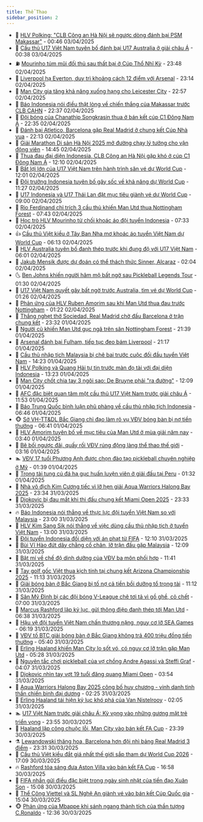```yaml
---
title: Thể Thao
sidebar_position: 2
---
```


<!-- dantri-the-thao:START -->
- 🎡 [HLV Polking: &quot;CLB Công an Hà Nội sẽ ngược dòng đánh bại  PSM Makassar&quot;](https://dantri.com.vn/the-thao/hlv-polking-clb-cong-an-ha-noi-se-nguoc-dong-danh-bai-psm-makassar-20250403074534263.htm) - 00:46 03/04/2025
- 💯 [Cầu thủ U17 Việt Nam tuyên bố đánh bại U17 Australia ở giải châu Á](https://dantri.com.vn/the-thao/cau-thu-u17-viet-nam-tuyen-bo-danh-bai-u17-australia-o-giai-chau-a-20250403073821768.htm) - 00:38 03/04/2025
- ⛽️ [Mourinho túm mũi đối thủ sau thất bại ở Cúp Thổ Nhĩ Kỳ](https://dantri.com.vn/the-thao/mourinho-tum-mui-doi-thu-sau-that-bai-o-cup-tho-nhi-ky-20250403064724970.htm) - 23:48 02/04/2025
- 💃 [Liverpool hạ Everton, duy trì khoảng cách 12 điểm với Arsenal](https://dantri.com.vn/the-thao/liverpool-ha-everton-duy-tri-khoang-cach-12-diem-voi-arsenal-20250403061420033.htm) - 23:14 02/04/2025
- 🌈 [Man City gia tăng khả năng xuống hạng cho Leicester City](https://dantri.com.vn/the-thao/man-city-gia-tang-kha-nang-xuong-hang-cho-leicester-city-20250403055214691.htm) - 22:57 02/04/2025
- 🦅 [Báo Indonesia nói điều thật lòng về chiến thắng của Makassar trước CLB CAHN](https://dantri.com.vn/the-thao/bao-indonesia-noi-dieu-that-long-ve-chien-thang-cua-makassar-truoc-clb-cahn-20250403020048433.htm) - 22:37 02/04/2025
- 🌝 [Đội bóng của Chanathip Songkrasin thua ở bán kết cúp C1 Đông Nam Á](https://dantri.com.vn/the-thao/doi-bong-cua-chanathip-songkrasin-thua-o-ban-ket-cup-c1-dong-nam-a-20250403010209333.htm) - 22:35 02/04/2025
- 🚀 [Đánh bại Atletico, Barcelona gặp Real Madrid ở chung kết Cúp Nhà vua](https://dantri.com.vn/the-thao/danh-bai-atletico-barcelona-gap-real-madrid-o-chung-ket-cup-nha-vua-20250403051349781.htm) - 22:13 02/04/2025
- 🎉 [Giải Marathon Di sản Hà Nội 2025 mở đường chạy lý tưởng cho vận động viên](https://dantri.com.vn/the-thao/giai-marathon-di-san-ha-noi-2025-mo-duong-chay-ly-tuong-cho-van-dong-vien-20250402202355447.htm) - 14:45 02/04/2025
- 📝 [Thua đau đại diện Indonesia, CLB Công an Hà Nội gặp khó ở cúp C1 Đông Nam Á](https://dantri.com.vn/the-thao/thua-dau-dai-dien-indonesia-clb-cong-an-ha-noi-gap-kho-o-cup-c1-dong-nam-a-20250402190802578.htm) - 12:10 02/04/2025
- 🦄 [Bất lợi lớn của U17 Việt Nam trên hành trình săn vé dự World Cup](https://dantri.com.vn/the-thao/bat-loi-lon-cua-u17-viet-nam-tren-hanh-trinh-san-ve-du-world-cup-20250402190148657.htm) - 12:01 02/04/2025
- 🎉 [Đội trưởng Indonesia tuyên bố gây sốc về khả năng dự World Cup](https://dantri.com.vn/the-thao/doi-truong-indonesia-tuyen-bo-gay-soc-ve-kha-nang-du-world-cup-20250402182752132.htm) - 11:27 02/04/2025
- 💼 [U17 Indonesia và U17 Thái Lan đặt mục tiêu giành vé dự World Cup](https://dantri.com.vn/the-thao/u17-indonesia-va-u17-thai-lan-dat-muc-tieu-gianh-ve-du-world-cup-20250402111151221.htm) - 09:00 02/04/2025
- 🤡 [Rio Ferdinand chỉ trích 3 cầu thủ khiến Man Utd thua Nottingham Forest](https://dantri.com.vn/the-thao/rio-ferdinand-chi-trich-3-cau-thu-khien-man-utd-thua-nottingham-forest-20250402102025755.htm) - 07:43 02/04/2025
- 🦆 [Học trò HLV Mourinho từ chối khoác áo đội tuyển Indonesia](https://dantri.com.vn/the-thao/hoc-tro-hlv-mourinho-tu-choi-khoac-ao-doi-tuyen-indonesia-20250402125503674.htm) - 07:33 02/04/2025
- 👍 [Cầu thủ Việt kiều ở Tây Ban Nha mơ khoác áo tuyển Việt Nam dự World Cup](https://dantri.com.vn/the-thao/cau-thu-viet-kieu-o-tay-ban-nha-mo-khoac-ao-tuyen-viet-nam-du-world-cup-20250402131219142.htm) - 06:13 02/04/2025
- 💼 [HLV Australia tuyên bố đanh thép trước khi đụng độ với U17 Việt Nam](https://dantri.com.vn/the-thao/hlv-australia-tuyen-bo-danh-thep-truoc-khi-dung-do-voi-u17-viet-nam-20250402122442345.htm) - 06:01 02/04/2025
- 🦒 [Jakub Mensik được dự đoán có thể thách thức Sinner, Alcaraz](https://dantri.com.vn/the-thao/jakub-mensik-duoc-du-doan-co-the-thach-thuc-sinner-alcaraz-20250402090240080.htm) - 02:04 02/04/2025
- 🌜 [Ben Johns khiến người hâm mộ bất ngờ sau Pickleball Legends Tour](https://dantri.com.vn/the-thao/ben-johns-khien-nguoi-ham-mo-bat-ngo-sau-pickleball-legends-tour-20250402073659298.htm) - 01:30 02/04/2025
- 🦆 [U17 Việt Nam quyết gây bất ngờ trước Australia, tìm vé dự World Cup](https://dantri.com.vn/the-thao/u17-viet-nam-quyet-gay-bat-ngo-truoc-australia-tim-ve-du-world-cup-20250402082637764.htm) - 01:26 02/04/2025
- 💪 [Phản ứng của HLV Ruben Amorim sau khi Man Utd thua đau trước Nottingham](https://dantri.com.vn/the-thao/phan-ung-cua-hlv-ruben-amorim-sau-khi-man-utd-thua-dau-truoc-nottingham-20250402073955138.htm) - 01:22 02/04/2025
- 🧠 [Thắng nghẹt thở Sociedad, Real Madrid chờ đấu Barcelona ở trận chung kết](https://dantri.com.vn/the-thao/thang-nghet-tho-sociedad-real-madrid-cho-dau-barcelona-o-tran-chung-ket-20250402063157293.htm) - 23:32 01/04/2025
- 🦄 [Người cũ khiến Man Utd gục ngã trên sân Nottingham Forest](https://dantri.com.vn/the-thao/nguoi-cu-khien-man-utd-guc-nga-tren-san-nottingham-forest-20250402043559975.htm) - 21:39 01/04/2025
- 🥸 [Arsenal đánh bại Fulham, tiếp tục đeo bám Liverpool](https://dantri.com.vn/the-thao/arsenal-danh-bai-fulham-tiep-tuc-deo-bam-liverpool-20250402041258403.htm) - 21:17 01/04/2025
- 🤠 [Cầu thủ nhập tịch Malaysia bị chê bai trước cuộc đối đầu tuyển Việt Nam](https://dantri.com.vn/the-thao/cau-thu-nhap-tich-malaysia-bi-che-bai-truoc-cuoc-doi-dau-tuyen-viet-nam-20250401202542213.htm) - 14:23 01/04/2025
- 👺 [HLV Polking và Quang Hải tự tin trước màn đọ tài với đại diện Indonesia](https://dantri.com.vn/the-thao/hlv-polking-va-quang-hai-tu-tin-truoc-man-do-tai-voi-dai-dien-indonesia-20250401202235086.htm) - 13:23 01/04/2025
- 📝 [Man City chốt chia tay 3 ngôi sao: De Bruyne phải &quot;ra đường&quot;](https://dantri.com.vn/the-thao/man-city-chot-chia-tay-3-ngoi-sao-de-bruyne-phai-ra-duong-20250401190920261.htm) - 12:09 01/04/2025
- 🦆 [AFC đặc biệt quan tâm một cầu thủ U17 Việt Nam trước giải châu Á](https://dantri.com.vn/the-thao/afc-dac-biet-quan-tam-mot-cau-thu-u17-viet-nam-truoc-giai-chau-a-20250401181701381.htm) - 11:53 01/04/2025
- 🥳 [Báo Trung Quốc bình luận phũ phàng về cầu thủ nhập tịch Indonesia](https://dantri.com.vn/the-thao/bao-trung-quoc-binh-luan-phu-phang-ve-cau-thu-nhap-tich-indonesia-20250401123738699.htm) - 06:46 01/04/2025
- 🐵 [Sở VH-TT&amp;DL Bắc Giang chỉ đạo làm rõ vụ VĐV bóng bàn bị nợ tiền thưởng](https://dantri.com.vn/the-thao/so-vh-ttdl-bac-giang-chi-dao-lam-ro-vu-vdv-bong-ban-bi-no-tien-thuong-20250401125707428.htm) - 06:41 01/04/2025
- 🤩 [HLV Amorim tuyên bố về mục tiêu của Man Utd ở mùa giải năm nay](https://dantri.com.vn/the-thao/hlv-amorim-tuyen-bo-ve-muc-tieu-cua-man-utd-o-mua-giai-nam-nay-20250401101347981.htm) - 03:40 01/04/2025
- 🤠 [Bê bối ngược đãi, quấy rối VĐV rúng động làng thể thao thế giới](https://dantri.com.vn/the-thao/be-boi-nguoc-dai-quay-roi-vdv-rung-dong-lang-the-thao-the-gioi-20250401101641808.htm) - 03:16 01/04/2025
- 🏊 [VĐV 17 tuổi Phương Anh được chọn đào tạo pickleball chuyên nghiệp ở Mỹ](https://dantri.com.vn/the-thao/vdv-17-tuoi-phuong-anh-duoc-chon-dao-tao-pickleball-chuyen-nghiep-o-my-20250331232354275.htm) - 01:39 01/04/2025
- 🗽 [Trọng tài tung cú đá hạ gục huấn luyện viên ở giải đấu tại Peru](https://dantri.com.vn/the-thao/trong-tai-tung-cu-da-ha-guc-huan-luyen-vien-o-giai-dau-tai-peru-20250401074027482.htm) - 01:32 01/04/2025
- 🚀 [Nhà vô địch Kim Cương tiếc vì lỡ hẹn giải Aqua Warriors Halong Bay 2025](https://dantri.com.vn/the-thao/nha-vo-dich-kim-cuong-tiec-vi-lo-hen-giai-aqua-warriors-halong-bay-2025-20250331163702402.htm) - 23:34 31/03/2025
- 🎉 [Djokovic bị đau mắt khi thi đấu chung kết Miami Open 2025](https://dantri.com.vn/the-thao/djokovic-bi-dau-mat-khi-thi-dau-chung-ket-miami-open-2025-20250401072505534.htm) - 23:33 31/03/2025
- 🔥 [Báo Indonesia nói thẳng về thực lực đội tuyển Việt Nam so với Malaysia](https://dantri.com.vn/the-thao/bao-indonesia-noi-thang-ve-thuc-luc-doi-tuyen-viet-nam-so-voi-malaysia-20250331142609451.htm) - 23:00 31/03/2025
- 🎉 [HLV Kim Sang Sik nói thẳng về việc dùng cầu thủ nhập tịch ở tuyển Việt Nam](https://dantri.com.vn/the-thao/hlv-kim-sang-sik-noi-thang-ve-viec-dung-cau-thu-nhap-tich-o-tuyen-viet-nam-20250331194118312.htm) - 13:00 31/03/2025
- 🎡 [Đội tuyển Indonesia đối diện với án phạt từ FIFA](https://dantri.com.vn/the-thao/doi-tuyen-indonesia-doi-dien-voi-an-phat-tu-fifa-20250331191035538.htm) - 12:10 31/03/2025
- 🐻 [Bùi Vĩ Hào đứt dây chằng cổ chân, lỡ trận đấu gặp Malaysia](https://dantri.com.vn/the-thao/bui-vi-hao-dut-day-chang-co-chan-lo-tran-dau-gap-malaysia-20250331192139699.htm) - 12:09 31/03/2025
- 🌊 [Bật mí về chế độ dinh dưỡng của VĐV ba môn phối hợp](https://dantri.com.vn/the-thao/bat-mi-ve-che-do-dinh-duong-cua-vdv-ba-mon-phoi-hop-20250331184141705.htm) - 11:41 31/03/2025
- 💃 [Tay golf gốc Việt thua kịch tính tại chung kết Arizona Championship 2025](https://dantri.com.vn/the-thao/tay-golf-goc-viet-thua-kich-tinh-tai-chung-ket-arizona-championship-2025-20250331144804011.htm) - 11:13 31/03/2025
- 🤔 [Giải bóng bàn ở Bắc Giang bị tố nợ cả tiền bồi dưỡng tổ trọng tài](https://dantri.com.vn/the-thao/giai-bong-ban-o-bac-giang-bi-to-no-ca-tien-boi-duong-to-trong-tai-20250331155527856.htm) - 11:12 31/03/2025
- 🤭 [Sân Mỹ Đình bị các đội bóng V-League chê tơi tả vì gồ ghề, cỏ chết](https://dantri.com.vn/the-thao/san-my-dinh-bi-cac-doi-bong-v-league-che-toi-ta-vi-go-ghe-co-chet-20250331143455683.htm) - 07:00 31/03/2025
- 👹 [Marcus Rashford lập kỷ lục, gửi thông điệp đanh thép tới Man Utd](https://dantri.com.vn/the-thao/marcus-rashford-lap-ky-luc-gui-thong-diep-danh-thep-toi-man-utd-20250331133849916.htm) - 06:38 31/03/2025
- 🗽 [Hậu vệ đội tuyển Việt Nam chấn thương nặng, nguy cơ lỡ SEA Games](https://dantri.com.vn/the-thao/hau-ve-doi-tuyen-viet-nam-chan-thuong-nang-nguy-co-lo-sea-games-20250331123053772.htm) - 06:19 31/03/2025
- 🥳 [VĐV tố BTC giải bóng bàn ở Bắc Giang không trả 400 triệu đồng tiền thưởng](https://dantri.com.vn/the-thao/vdv-to-btc-giai-bong-ban-o-bac-giang-khong-tra-400-trieu-dong-tien-thuong-20250331123011148.htm) - 05:40 31/03/2025
- 💃 [Erling Haaland khiến Man City lo sốt vó, có nguy cơ lỡ trận gặp Man Utd](https://dantri.com.vn/the-thao/erling-haaland-khien-man-city-lo-sot-vo-co-nguy-co-lo-tran-gap-man-utd-20250331122827987.htm) - 05:28 31/03/2025
- 🧰 [Nguyên tắc chơi pickleball của vợ chồng Andre Agassi và Steffi Graf](https://dantri.com.vn/the-thao/nguyen-tac-choi-pickleball-cua-vo-chong-andre-agassi-va-steffi-graf-20250331110640997.htm) - 04:07 31/03/2025
- 💪 [Djokovic nhìn tay vợt 19 tuổi đăng quang Miami Open](https://dantri.com.vn/the-thao/djokovic-nhin-tay-vot-19-tuoi-dang-quang-miami-open-20250331105019389.htm) - 03:54 31/03/2025
- 🚀 [Aqua Warriors Halong Bay 2025 công bố huy chương - vinh danh tinh thần chiến binh đại dương](https://dantri.com.vn/the-thao/aqua-warriors-halong-bay-2025-cong-bo-huy-chuong-vinh-danh-tinh-than-chien-binh-dai-duong-20250331090826958.htm) - 02:25 31/03/2025
- 🤠 [Erling Haaland tái hiện kỷ lục khó phá của Van Nistelrooy](https://dantri.com.vn/the-thao/erling-haaland-tai-hien-ky-luc-kho-pha-cua-van-nistelrooy-20250331075029671.htm) - 02:05 31/03/2025
- 🏊 [U17 Việt Nam trước giải châu Á: Kỳ vọng vào những gương mặt trẻ triển vọng](https://dantri.com.vn/the-thao/u17-viet-nam-truoc-giai-chau-a-ky-vong-vao-nhung-guong-mat-tre-trien-vong-20250331001223515.htm) - 23:55 30/03/2025
- 🦄 [Haaland lập công chuộc lỗi, Man City vào bán kết FA Cup](https://dantri.com.vn/the-thao/haaland-lap-cong-chuoc-loi-man-city-vao-ban-ket-fa-cup-20250331063950406.htm) - 23:39 30/03/2025
- ⚗️ [Lewandowski thăng hoa, Barcelona hơn đội nhì bảng Real Madrid 3 điểm](https://dantri.com.vn/the-thao/lewandowski-thang-hoa-barcelona-hon-doi-nhi-bang-real-madrid-3-diem-20250331063053710.htm) - 23:31 30/03/2025
- 🥷 [Cầu thủ Việt kiều đắt giá nhất thế giới sắp tham dự World Cup 2026](https://dantri.com.vn/the-thao/cau-thu-viet-kieu-dat-gia-nhat-the-gioi-sap-tham-du-world-cup-2026-20250330190948941.htm) - 17:09 30/03/2025
- 🔥 [Rashford tỏa sáng đưa Aston Villa vào bán kết FA Cup](https://dantri.com.vn/the-thao/rashford-toa-sang-dua-aston-villa-vao-ban-ket-fa-cup-20250330235841541.htm) - 16:58 30/03/2025
- 🦅 [FIFA nhắn gửi điều đặc biệt trong ngày sinh nhật của tiền đạo Xuân Son](https://dantri.com.vn/the-thao/fifa-nhan-gui-dieu-dac-biet-trong-ngay-sinh-nhat-cua-tien-dao-xuan-son-20250330220334685.htm) - 15:08 30/03/2025
- 🌝 [Thể Công Viettel và SL Nghệ An giành vé vào bán kết Cúp Quốc gia](https://dantri.com.vn/the-thao/the-cong-viettel-va-sl-nghe-an-gianh-ve-vao-ban-ket-cup-quoc-gia-20250330214549168.htm) - 15:04 30/03/2025
- 🐵 [Phản ứng của Mbappe khi sánh ngang thành tích của thần tượng C.Ronaldo](https://dantri.com.vn/the-thao/phan-ung-cua-mbappe-khi-sanh-ngang-thanh-tich-cua-than-tuong-cronaldo-20250330193613823.htm) - 12:36 30/03/2025<!-- dantri-the-thao:END -->
